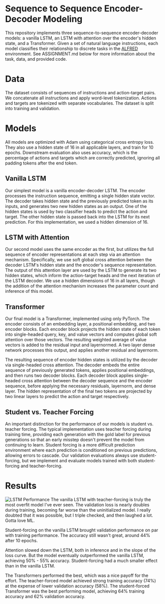 # Sequence to Sequence Encoder-Decoder Modeling
This repository implements three sequence-to-sequence encoder-decoder models: a vanilla LSTM, an LSTM with attention over the encoder's hidden state, and a Transformer. Given a set of natural language instructions, each model classifies their relationship to discrete tasks in the [ALFRED](https://askforalfred.com/) environment. See ASSIGNMENT.md below for more information about the task, data, and provided code.


# Data
The dataset consists of sequences of instructions and action-target pairs. We concatenate all instructions and apply word-level tokenization. Actions and targets are tokenized with separate vocabularies. The dataset is split into training and validation. 


# Models
All models are optimized with Adam using categorical cross entropy loss. They also use a hidden state of 16 in all applicable layers, and train for 10 epochs. Downstream evaluation also uses accuracy, which is the percentage of actions and targets which are correctly predicted, ignoring all padding tokens after the end token. 

## Vanilla LSTM
Our simplest model is a vanilla encoder-decoder LSTM. The encoder processes the instruction sequence, emitting a single hidden state vector. The decoder takes hidden state and the previously predicted token as its inputs, and generates two new hidden states as an output. One of the hidden states is used by two classifier heads to predict the action and target. The other hidden state is passed back into the LSTM for its next prediction. For this implementation, we used a hidden dimension of 16. 

## LSTM with Attention
Our second model uses the same encoder as the first, but utilizes the full sequence of encoder representations at each step via an attention mechanism. Specifically, we use soft global cross attention between the decoder LSTM's hidden state and the encoder's sequence representation. The output of this attention layer are used by the LSTM to generate its two hidden states, which inform the action-target heads and the next iteration of the LSTM decoder. We use a hidden dimensions of 16 in all layers, though the addition of the attention mechanism increases the parameter count and inference of this model. 

## Transformer
Our final model is a Transformer, implemented using only PyTorch. The encoder consists of an embedding layer, a positional embedding, and two encoder blocks. Each encoder block projects the hidden state of each token into single-headed query, key, and value vectors and computes global soft attention over those vectors. The resulting weighted average of value vectors is added to the residual input and layernormed. A two layer dense network processes this output, and applies another residual and layernorm. 

The resulting sequence of encoder hidden states is utilized by the decoder via single-headed cross attention. The decoder embeds the entire sequence of previously generated tokens, applies positional embeddings, and then runs two decoder blocks. Each decoder block applies single-headed cross attention between the decoder sequence and the encoder sequence, before applying the necessary residuals, layernorm, and dense layer. The hidden representation of the final two tokens are projected by two linear layers to predict the action and target respectively. 

## Student vs. Teacher Forcing
An important distinction for the performance of our models is student vs. teacher forcing. The typical implementation uses teacher forcing during training time, providing each generation with the gold label for previous generations so that an early misstep doesn't prevent the model from continuing to learn. Student forcing is a more difficult prediction environment where each prediction is conditioned on previous predictions, allowing errors to cascade. Our validation evaluations always use student-forcing, but we implement and evaluate models trained with both student-forcing and teacher-forcing. 


# Results
![LSTM Performance](images/lstm_teacher)
The vanilla LSTM with teacher-forcing is truly the most overfit model I've ever seen. The validation loss is nearly doubles during training, becoming far worse than the uninitialized model. I really doubted that it was possible, but I triple checked, and then laughed a lot. Gotta love ML. 

Student-forcing on the vanilla LSTM brought validation performance on par with training performance. The accuracy still wasn't great, around 44% after 10 epochs. 

Attention slowed down the LSTM, both in inference and in the slope of the loss curve. But the model eventually outperformed the vanilla LSTM, achieving 50% - 55% accuracy. Student-forcing had a much smaller effect than in the vanilla LSTM. 

The Transformers performed the best, which was a nice payoff for the effort. The teacher-forced model achieved strong training accuracy (74%) at the expense of lower validation accuracy (58%). The student-forced Transformer was the best performing model, achieving 64% training accuracy and 62% validation accuracy. 
